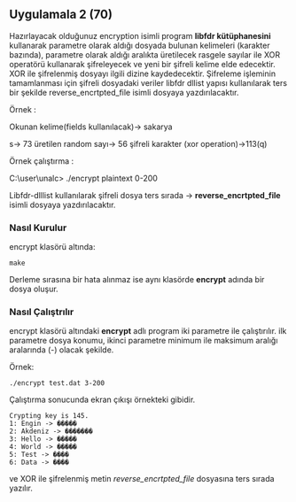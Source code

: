 ## Uygulamala 2 (70)

Hazırlayacak olduğunuz encryption isimli program **libfdr kütüphanesini** kullanarak parametre olarak aldığı dosyada bulunan kelimeleri (karakter bazında), parametre olarak aldığı aralıkta üretilecek rasgele sayılar ile XOR operatörü kullanarak şifreleyecek ve yeni bir şifreli kelime elde edecektir. XOR ile şifrelenmiş dosyayı ilgili dizine kaydedecektir. Şifreleme işleminin tamamlanması için şifreli dosyadaki veriler libfdr dllist yapısı kullanılarak ters bir şekilde reverse_encrtpted_file isimli dosyaya yazdırılacaktır.

Örnek :

Okunan kelime(fields kullanılacak)-> sakarya

s-> 73 üretilen random sayı-> 56 şifreli karakter (xor operation)->113(q)

Örnek çalıştırma : 

C:\user\unalc> ./encrypt plaintext 0-200

Libfdr-dlllist kullanılarak şifreli dosya ters sırada → **reverse_encrtpted_file**
isimli dosyaya yazdırılacaktır.


### Nasıl Kurulur
encrypt klasörü altında:

```
make
```
Derleme sırasına bir hata alınmaz ise aynı klasörde **encrypt** adında bir dosya oluşur.


### Nasıl Çalıştrılır
encrypt klasörü altındaki **encrypt** adlı program  iki parametre ile çalıştırılır. ilk parametre dosya konumu, ikinci parametre minimum ile maksimum aralığı aralarında (-) olacak şekilde. 

Örnek:

```
./encrypt test.dat 3-200
```

Çalıştırma sonucunda ekran çıkışı örnekteki gibidir.

```
Crypting key is 145.
1: Engin -> �����
2: Akdeniz -> �������
3: Hello -> �����
4: World -> �����
5: Test -> ����
6: Data -> ����
```

ve XOR ile şifrelenmiş metin *reverse_encrtpted_file* dosyasına ters sırada yazılır.
